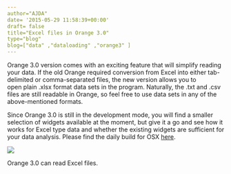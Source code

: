 ```yaml
---
author="AJDA"
date= '2015-05-29 11:58:39+00:00'
draft= false
title="Excel files in Orange 3.0"
type="blog"
blog=["data" ,"dataloading" ,"orange3" ]
---
```


Orange 3.0 version comes with an exciting feature that will simplify reading your data. If the old Orange required conversion from Excel into either tab-delimited or comma-separated files, the new version allows you to open plain .xlsx format data sets in the program. Naturally, the .txt and .csv files are still readable in Orange, so feel free to use data sets in any of the above-mentioned formats.

Since Orange 3.0 is still in the development mode, you will find a smaller selection of widgets available at the moment, but give it a go and see how it works for Excel type data and whether the existing widgets are sufficient for your data analysis. Please find the daily build for OSX [here](http://orange.biolab.si/orange3/).



![](/images/2015/05/blog2-compile.png)

Orange 3.0 can read Excel files.
